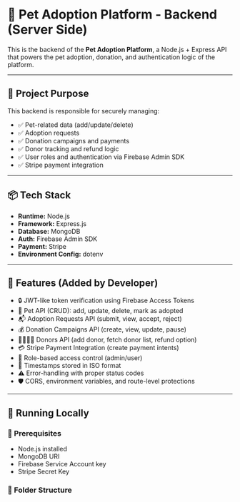 # 🐾 Pet Adoption Platform - Backend (Server Side)

This is the backend of the **Pet Adoption Platform**, a Node.js + Express API that powers the pet adoption, donation, and authentication logic of the platform.

---

## 🚀 Project Purpose

This backend is responsible for securely managing:

- ✅ Pet-related data (add/update/delete)
- ✅ Adoption requests
- ✅ Donation campaigns and payments
- ✅ Donor tracking and refund logic
- ✅ User roles and authentication via Firebase Admin SDK
- ✅ Stripe payment integration

---

## 📦 Tech Stack

- **Runtime:** Node.js
- **Framework:** Express.js
- **Database:** MongoDB
- **Auth:** Firebase Admin SDK
- **Payment:** Stripe
- **Environment Config:** dotenv

---

## 🔑 Features (Added by Developer)

- 🔒 JWT-like token verification using Firebase Access Tokens
- 🐶 Pet API (CRUD): add, update, delete, mark as adopted
- 📬 Adoption Requests API (submit, view, accept, reject)
- 💰 Donation Campaigns API (create, view, update, pause)
- 👨‍👩‍👧‍👦 Donors API (add donor, fetch donor list, refund option)
- 💳 Stripe Payment Integration (create payment intents)
- 👥 Role-based access control (admin/user)
- 📆 Timestamps stored in ISO format
- ⚠️ Error-handling with proper status codes
- 🛡️ CORS, environment variables, and route-level protections

---

## 🧪 Running Locally

### 🔧 Prerequisites

- Node.js installed
- MongoDB URI
- Firebase Service Account key
- Stripe Secret Key

### 📁 Folder Structure

